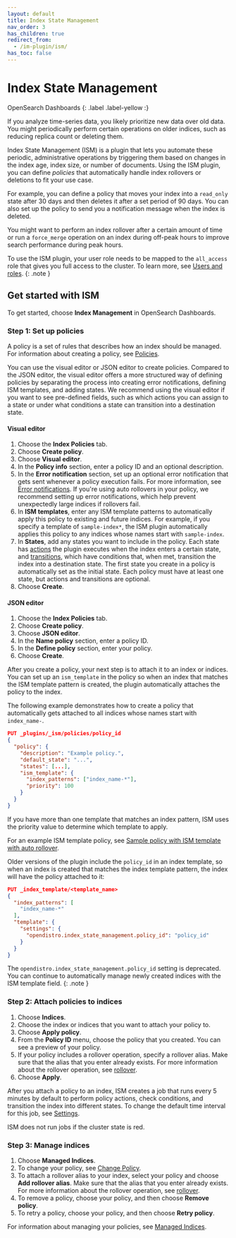 ```yaml
---
layout: default
title: Index State Management
nav_order: 3
has_children: true
redirect_from:
  - /im-plugin/ism/
has_toc: false
---
```


# Index State Management
OpenSearch Dashboards
{: .label .label-yellow :}

If you analyze time-series data, you likely prioritize new data over old data. You might periodically perform certain operations on older indices, such as reducing replica count or deleting them.

Index State Management (ISM) is a plugin that lets you automate these periodic, administrative operations by triggering them based on changes in the index age, index size, or number of documents. Using the ISM plugin, you can define *policies* that automatically handle index rollovers or deletions to fit your use case.

For example, you can define a policy that moves your index into a `read_only` state after 30 days and then deletes it after a set period of 90 days. You can also set up the policy to send you a notification message when the index is deleted.

You might want to perform an index rollover after a certain amount of time or run a `force_merge` operation on an index during off-peak hours to improve search performance during peak hours.

To use the ISM plugin, your user role needs to be mapped to the `all_access` role that gives you full access to the cluster. To learn more, see [Users and roles]({{site.url}}{{site.baseurl}}/security-plugin/access-control/users-roles/).
{: .note }

## Get started with ISM

To get started, choose **Index Management** in OpenSearch Dashboards.

### Step 1: Set up policies

A policy is a set of rules that describes how an index should be managed. For information about creating a policy, see [Policies]({{site.url}}{{site.baseurl}}/im-plugin/ism/policies/).

You can use the visual editor or JSON editor to create policies. Compared to the JSON editor, the visual editor offers a more structured way of defining policies by separating the process into creating error notifications, defining ISM templates, and adding states. We recommend using the visual editor if you want to see pre-defined fields, such as which actions you can assign to a state or under what conditions a state can transition into a destination state.

#### Visual editor

1. Choose the **Index Policies** tab.
2. Choose **Create policy**.
3. Choose **Visual editor**.
4. In the **Policy info** section, enter a policy ID and an optional description.
5. In the **Error notification** section, set up an optional error notification that gets sent whenever a policy execution fails. For more information, see [Error notifications]({{site.url}}{{site.baseurl}}/im-plugin/ism/policies#error-notifications). If you're using auto rollovers in your policy, we recommend setting up error notifications, which help prevent unexpectedly large indices if rollovers fail. 
6. In **ISM templates**, enter any ISM template patterns to automatically apply this policy to existing and future indices. For example, if you specify a template of `sample-index*`, the ISM plugin automatically applies this policy to any indices whose names start with `sample-index`.
7. In **States**, add any states you want to include in the policy. Each state has [actions]({{site.url}}{{site.baseurl}}/im-plugin/ism/policies/#actions) the plugin executes when the index enters a certain state, and [transitions]({{site.url}}{{site.baseurl}}/im-plugin/ism/policies/#transitions), which have conditions that, when met, transition the index into a destination state. The first state you create in a policy is automatically set as the initial state. Each policy must have at least one state, but actions and transitions are optional.
8. Choose **Create**.


#### JSON editor

1. Choose the **Index Policies** tab.
2. Choose **Create policy**.
3. Choose **JSON editor**.
4. In the **Name policy** section, enter a policy ID.
5. In the **Define policy** section, enter your policy.
6. Choose **Create**.

After you create a policy, your next step is to attach it to an index or indices.
You can set up an `ism_template` in the policy so when an index that matches the ISM template pattern is created, the plugin automatically attaches the policy to the index.

The following example demonstrates how to create a policy that automatically gets attached to all indices whose names start with `index_name-`.

```json
PUT _plugins/_ism/policies/policy_id
{
  "policy": {
    "description": "Example policy.",
    "default_state": "...",
    "states": [...],
    "ism_template": {
      "index_patterns": ["index_name-*"],
      "priority": 100
    }
  }
}
```

If you have more than one template that matches an index pattern, ISM uses the priority value to determine which template to apply.

For an example ISM template policy, see [Sample policy with ISM template with auto rollover]({{site.url}}{{site.baseurl}}/im-plugin/ism/policies#sample-policy-with-ism-template-with-auto-rollover).

Older versions of the plugin include the `policy_id` in an index template, so when an index is created that matches the index template pattern, the index will have the policy attached to it:

```json
PUT _index_template/<template_name>
{
  "index_patterns": [
    "index_name-*"
  ],
  "template": {
    "settings": {
      "opendistro.index_state_management.policy_id": "policy_id"
    }
  }
}
```

The `opendistro.index_state_management.policy_id` setting is deprecated. You can continue to automatically manage newly created indices with the ISM template field.
{: .note }

### Step 2: Attach policies to indices

1. Choose **Indices**.
2. Choose the index or indices that you want to attach your policy to.
3. Choose **Apply policy**.
4. From the **Policy ID** menu, choose the policy that you created.
You can see a preview of your policy.
5. If your policy includes a rollover operation, specify a rollover alias.
Make sure that the alias that you enter already exists. For more information about the rollover operation, see [rollover]({{site.url}}{{site.baseurl}}/im-plugin/ism/policies#rollover).
6. Choose **Apply**.

After you attach a policy to an index, ISM creates a job that runs every 5 minutes by default to perform policy actions, check conditions, and transition the index into different states. To change the default time interval for this job, see [Settings]({{site.url}}{{site.baseurl}}/im-plugin/ism/settings/).

ISM does not run jobs if the cluster state is red.

### Step 3: Manage indices

1. Choose **Managed Indices**.
2. To change your policy, see [Change Policy]({{site.url}}{{site.baseurl}}/im-plugin/ism/managedindices#change-policy).
3. To attach a rollover alias to your index, select your policy and choose **Add rollover alias**.
Make sure that the alias that you enter already exists. For more information about the rollover operation, see [rollover]({{site.url}}{{site.baseurl}}/im-plugin/ism/policies#rollover).
4. To remove a policy, choose your policy, and then choose **Remove policy**.
5. To retry a policy, choose your policy, and then choose **Retry policy**.

For information about managing your policies, see [Managed Indices]({{site.url}}{{site.baseurl}}/im-plugin/ism/managedindices/).
